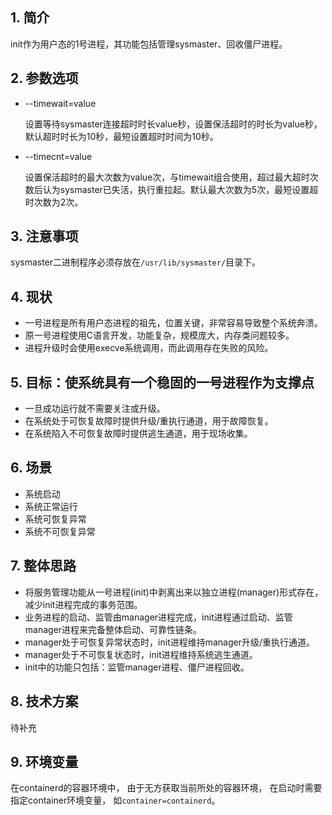## 1. 简介

init作为用户态的1号进程，其功能包括管理sysmaster、回收僵尸进程。

## 2. 参数选项

- --timewait=value

    设置等待sysmaster连接超时时长value秒，设置保活超时的时长为value秒，默认超时时长为10秒，最短设置超时时间为10秒。

- --timecnt=value

    设置保活超时的最大次数为value次，与timewait组合使用，超过最大超时次数后认为sysmaster已失活，执行重拉起。默认最大次数为5次，最短设置超时次数为2次。

## 3. 注意事项
sysmaster二进制程序必须存放在`/usr/lib/sysmaster/`目录下。

## 4. 现状
- 一号进程是所有用户态进程的祖先，位置关键，非常容易导致整个系统奔溃。
- 原一号进程使用C语言开发，功能复杂，规模庞大，内存类问题较多。
- 进程升级时会使用execve系统调用，而此调用存在失败的风险。

## 5. 目标：使系统具有一个稳固的一号进程作为支撑点
- 一旦成功运行就不需要关注或升级。
- 在系统处于可恢复故障时提供升级/重执行通道，用于故障恢复。
- 在系统陷入不可恢复故障时提供逃生通道，用于现场收集。

## 6. 场景
- 系统启动
- 系统正常运行
- 系统可恢复异常
- 系统不可恢复异常

## 7. 整体思路
- 将服务管理功能从一号进程(init)中剥离出来以独立进程(manager)形式存在，减少init进程完成的事务范围。
- 业务进程的启动、监管由manager进程完成，init进程通过启动、监管manager进程来完备整体启动、可靠性链条。
- manager处于可恢复异常状态时，init进程维持manager升级/重执行通道。
- manager处于不可恢复状态时，init进程维持系统逃生通道。
- init中的功能只包括：监管manager进程、僵尸进程回收。

## 8. 技术方案
待补充

## 9. 环境变量
在containerd的容器环境中， 由于无方获取当前所处的容器环境， 在启动时需要指定container环境变量， 如`container=containerd`。
